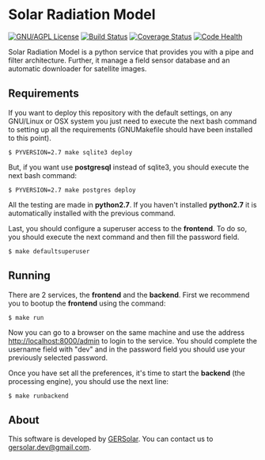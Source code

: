 Solar Radiation Model
=====================
[![GNU/AGPL License](http://www.gnu.org/graphics/agplv3-88x31.png)](https://github.com/gersolar/solar_radiation_model/blob/master/GNU-AGPL-3.0.txt) [![Build Status](https://travis-ci.org/gersolar/solar_radiation_model.png?branch=master)](https://travis-ci.org/gersolar/solar_radiation_model) [![Coverage Status](https://coveralls.io/repos/gersolar/solar_radiation_model/badge.png?branch=master)](https://coveralls.io/r/gersolar/solar_radiation_model?branch=master) [![Code Health](https://landscape.io/github/gersolar/solar_radiation_model/master/landscape.png)](https://landscape.io/github/gersolar/solar_radiation_model/master)

Solar Radiation Model is a python service that provides you with a pipe and filter architecture. Further, it manage a field sensor database and an automatic downloader for satellite images.

Requirements
------------

If you want to deploy this repository with the default settings, on any GNU/Linux or OSX system you just need to execute the next bash command to setting up all the requirements (GNUMakefile should have been installed to this point).

	$ PYVERSION=2.7 make sqlite3 deploy

But, if you want use **postgresql** instead of sqlite3, you should execute the next bash command:

	$ PYVERSION=2.7 make postgres deploy

All the testing are made in **python2.7**. If you haven't installed **python2.7** it is automatically installed with the previous command.

Last, you should configure a superuser access to the **frontend**. To do so, you should execute the next command and then fill the password field.

	$ make defaultsuperuser

Running
-------

There are 2 services, the **frontend** and the **backend**. First we recommend you to bootup the **frontend** using the command:

	$ make run

Now you can go to a browser on the same machine and use the address <http://localhost:8000/admin> to login to the service. You should complete the username field with "dev" and in the password field you should use your previously selected password.

Once you have set all the preferences, it's time to start the **backend** (the processing engine), you should use the next line:

	$ make runbackend

About
-----

This software is developed by [GERSolar](http://www.gersol.unlu.edu.ar/). You can contact us to <gersolar.dev@gmail.com>.

